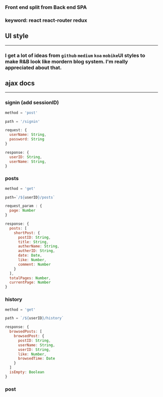 ### Front end split from Back end  SPA

### keyword: react react-router redux


## UI style
----

### I get a lot of ideas from `github` `medium` `koa` `mobike`UI styles to make **R&B** look like mordern blog system. I'm really appreciated about that.


## ajax docs
----

### signin (add sessionID)

```javascript
method = 'post'

path = '/signin'

request: {
  userName: String,
  password: String
}

response: {
  userID: String,
  userName: String,
}

```

### posts 

```javascript
method = 'get'

path=`/${userID}/posts`

request_param : {
  page: Number
}

response: {
  posts: [
    shortPost: {
      postID: String,
      title: String,
      autherName: String,
      autherID: String,
      date: Date,
      like: Number,
      comment: Number
    }
  ],
  totalPages: Number,
  currentPage: Number 
}
```

### history
```javascript
method = 'get'

path = `/${userID}/history`

response: {
  browsedPosts: [
    browsedPost: {
      postID: String,
      userName: String,
      userID: String,
      like: Number,
      browsedTime: Date
    }
  ]
  isEmpty: Boolean
}

```

### post
```

```
